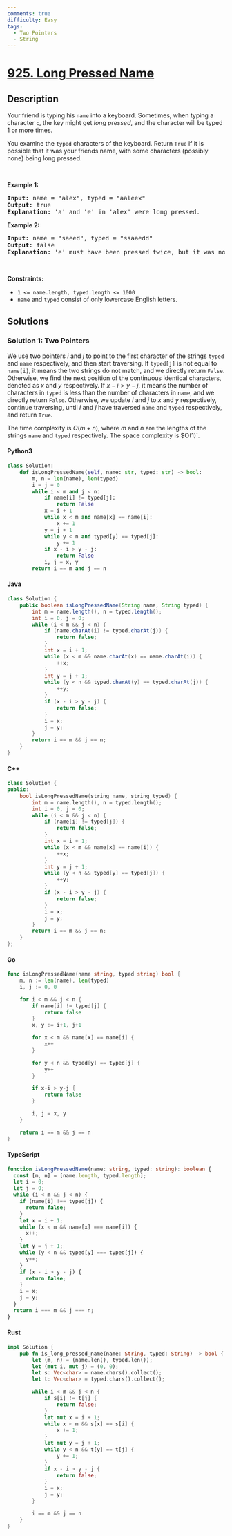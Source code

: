 ```yaml
---
comments: true
difficulty: Easy
tags:
  - Two Pointers
  - String
---
```


<!-- problem:start -->

# [925. Long Pressed Name](https://leetcode.com/problems/long-pressed-name)

## Description

<!-- description:start -->

<p>Your friend is typing his <code>name</code> into a keyboard. Sometimes, when typing a character <code>c</code>, the key might get <em>long pressed</em>, and the character will be typed 1 or more times.</p>

<p>You examine the <code>typed</code> characters of the keyboard. Return <code>True</code> if it is possible that it was your friends name, with some characters (possibly none) being long pressed.</p>

<p>&nbsp;</p>
<p><strong class="example">Example 1:</strong></p>

<pre>
<strong>Input:</strong> name = &quot;alex&quot;, typed = &quot;aaleex&quot;
<strong>Output:</strong> true
<strong>Explanation: </strong>&#39;a&#39; and &#39;e&#39; in &#39;alex&#39; were long pressed.
</pre>

<p><strong class="example">Example 2:</strong></p>

<pre>
<strong>Input:</strong> name = &quot;saeed&quot;, typed = &quot;ssaaedd&quot;
<strong>Output:</strong> false
<strong>Explanation: </strong>&#39;e&#39; must have been pressed twice, but it was not in the typed output.
</pre>

<p>&nbsp;</p>
<p><strong>Constraints:</strong></p>

<ul>
	<li><code>1 &lt;= name.length, typed.length &lt;= 1000</code></li>
	<li><code>name</code> and <code>typed</code> consist of only lowercase English letters.</li>
</ul>

<!-- description:end -->

## Solutions

<!-- solution:start -->

### Solution 1: Two Pointers

We use two pointers $i$ and $j$ to point to the first character of the strings `typed` and `name` respectively, and then start traversing. If `typed[j]` is not equal to `name[i]`, it means the two strings do not match, and we directly return `False`. Otherwise, we find the next position of the continuous identical characters, denoted as $x$ and $y$ respectively. If $x - i > y - j$, it means the number of characters in `typed` is less than the number of characters in `name`, and we directly return `False`. Otherwise, we update $i$ and $j$ to $x$ and $y$ respectively, continue traversing, until $i$ and $j$ have traversed `name` and `typed` respectively, and return `True`.

The time complexity is $O(m + n)$, where $m$ and $n$ are the lengths of the strings `name` and `typed` respectively. The space complexity is $O(1)`.

<!-- tabs:start -->

#### Python3

```python
class Solution:
    def isLongPressedName(self, name: str, typed: str) -> bool:
        m, n = len(name), len(typed)
        i = j = 0
        while i < m and j < n:
            if name[i] != typed[j]:
                return False
            x = i + 1
            while x < m and name[x] == name[i]:
                x += 1
            y = j + 1
            while y < n and typed[y] == typed[j]:
                y += 1
            if x - i > y - j:
                return False
            i, j = x, y
        return i == m and j == n
```

#### Java

```java
class Solution {
    public boolean isLongPressedName(String name, String typed) {
        int m = name.length(), n = typed.length();
        int i = 0, j = 0;
        while (i < m && j < n) {
            if (name.charAt(i) != typed.charAt(j)) {
                return false;
            }
            int x = i + 1;
            while (x < m && name.charAt(x) == name.charAt(i)) {
                ++x;
            }
            int y = j + 1;
            while (y < n && typed.charAt(y) == typed.charAt(j)) {
                ++y;
            }
            if (x - i > y - j) {
                return false;
            }
            i = x;
            j = y;
        }
        return i == m && j == n;
    }
}
```

#### C++

```cpp
class Solution {
public:
    bool isLongPressedName(string name, string typed) {
        int m = name.length(), n = typed.length();
        int i = 0, j = 0;
        while (i < m && j < n) {
            if (name[i] != typed[j]) {
                return false;
            }
            int x = i + 1;
            while (x < m && name[x] == name[i]) {
                ++x;
            }
            int y = j + 1;
            while (y < n && typed[y] == typed[j]) {
                ++y;
            }
            if (x - i > y - j) {
                return false;
            }
            i = x;
            j = y;
        }
        return i == m && j == n;
    }
};
```

#### Go

```go
func isLongPressedName(name string, typed string) bool {
	m, n := len(name), len(typed)
	i, j := 0, 0

	for i < m && j < n {
		if name[i] != typed[j] {
			return false
		}
		x, y := i+1, j+1

		for x < m && name[x] == name[i] {
			x++
		}

		for y < n && typed[y] == typed[j] {
			y++
		}

		if x-i > y-j {
			return false
		}

		i, j = x, y
	}

	return i == m && j == n
}
```

#### TypeScript

```ts
function isLongPressedName(name: string, typed: string): boolean {
  const [m, n] = [name.length, typed.length];
  let i = 0;
  let j = 0;
  while (i < m && j < n) {
    if (name[i] !== typed[j]) {
      return false;
    }
    let x = i + 1;
    while (x < m && name[x] === name[i]) {
      x++;
    }
    let y = j + 1;
    while (y < n && typed[y] === typed[j]) {
      y++;
    }
    if (x - i > y - j) {
      return false;
    }
    i = x;
    j = y;
  }
  return i === m && j === n;
}
```

#### Rust

```rust
impl Solution {
    pub fn is_long_pressed_name(name: String, typed: String) -> bool {
        let (m, n) = (name.len(), typed.len());
        let (mut i, mut j) = (0, 0);
        let s: Vec<char> = name.chars().collect();
        let t: Vec<char> = typed.chars().collect();

        while i < m && j < n {
            if s[i] != t[j] {
                return false;
            }
            let mut x = i + 1;
            while x < m && s[x] == s[i] {
                x += 1;
            }
            let mut y = j + 1;
            while y < n && t[y] == t[j] {
                y += 1;
            }
            if x - i > y - j {
                return false;
            }
            i = x;
            j = y;
        }

        i == m && j == n
    }
}
```

<!-- tabs:end -->

<!-- solution:end -->

<!-- problem:end -->
